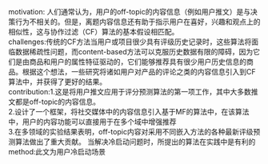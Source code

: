 motivation: 人们通常认为，用户的off-topic的内容信息（例如用户推文）是与决策行为不相关的。但是，离题内容信息还有助于指示用户在喜好，兴趣和观点上的相似性，这与协作过滤（CF）算法的基本假设相匹配。  
challenges:传统的CF方法当用户或项目很少具有评级历史记录时，这些算法将面临数据稀疏性问题，而content-based方法可以克服历史数据有限的障碍，因为它们是由商品和用户的属性特征驱动的，它们能够推荐具有很少用户历史信息的商品。根据这个想法，一些研究将诸如用户对产品的评论之类的内容信息引入到CF算法中，并获得了更好的结果。  
contribution:1.这是将用户推文应用于评分预测算法的第一项工作，其中大多数推文都是off-topic的内容信息。  
2.设计了一个框架，将社交媒体中的内容信息引入基于MF的算法中，在该算法中，用户的内容功能可以直接用于在多个域中增强推荐  
3.在多领域的实验结果表明，off-topic内容对采用不同嵌入方法的各种最新评级预测算法做出了重大贡献。 当解决冷启动问题时，所提出的算法在实践中是有利的  
method:此文为用户冷启动场景
